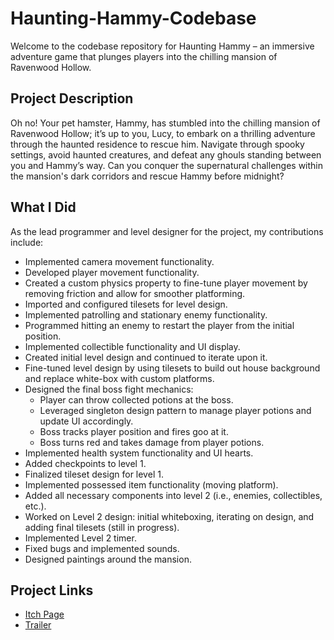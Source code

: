 # Haunting-Hammy-Codebase

Welcome to the codebase repository for Haunting Hammy – an immersive adventure game that plunges players into the chilling mansion of Ravenwood Hollow.

## Project Description
Oh no! Your pet hamster, Hammy, has stumbled into the chilling mansion of Ravenwood Hollow; it’s up to you, Lucy, to embark on a thrilling adventure through the haunted residence to rescue him. Navigate through spooky settings, avoid haunted creatures, and defeat any ghouls standing between you and Hammy’s way. Can you conquer the supernatural challenges within the mansion's dark corridors and rescue Hammy before midnight?

## What I Did
As the lead programmer and level designer for the project, my contributions include:
- Implemented camera movement functionality.
- Developed player movement functionality.
- Created a custom physics property to fine-tune player movement by removing friction and allow for smoother platforming.
- Imported and configured tilesets for level design.
- Implemented patrolling and stationary enemy functionality.
- Programmed hitting an enemy to restart the player from the initial position.
- Implemented collectible functionality and UI display.
- Created initial level design and continued to iterate upon it.
- Fine-tuned level design by using tilesets to build out house background and replace white-box with custom platforms.
- Designed the final boss fight mechanics:
  - Player can throw collected potions at the boss.
  - Leveraged singleton design pattern to manage player potions and update UI accordingly.
  - Boss tracks player position and fires goo at it.
  - Boss turns red and takes damage from player potions.
- Implemented health system functionality and UI hearts.
- Added checkpoints to level 1.
- Finalized tileset design for level 1.
- Implemented possessed item functionality (moving platform).
- Added all necessary components into level 2 (i.e., enemies, collectibles, etc.).
- Worked on Level 2 design: initial whiteboxing, iterating on design, and adding final tilesets (still in progress).
- Implemented Level 2 timer.
- Fixed bugs and implemented sounds.
- Designed paintings around the mansion.

## Project Links
- [Itch Page](https://karinaaarellano.itch.io/haunting-hammy)
- [Trailer](https://youtu.be/OuXDJADQl_A?si=79XTvDZtsQVURucu)
